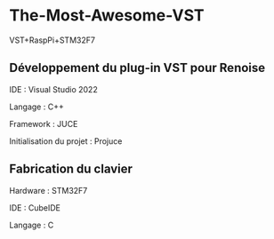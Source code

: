 # The-Most-Awesome-VST
VST+RaspPi+STM32F7

## Développement du plug-in VST pour Renoise

IDE : Visual Studio 2022

Langage : C++

Framework : JUCE

Initialisation du projet : Projuce

## Fabrication du clavier 

Hardware : STM32F7

IDE : CubeIDE

Langage : C

